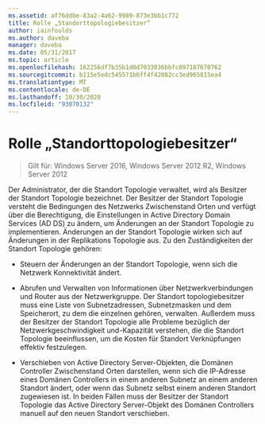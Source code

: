 ```yaml
---
ms.assetid: af76ddbe-83a2-4a62-9989-873e3bb1c772
title: Rolle „Standorttopologiebesitzer“
author: iainfoulds
ms.author: daveba
manager: daveba
ms.date: 05/31/2017
ms.topic: article
ms.openlocfilehash: 162256df7b35b1d0d7033036bbfc097187670762
ms.sourcegitcommit: b115e5edc545571b6ff4f42082cc3ed965815ea4
ms.translationtype: MT
ms.contentlocale: de-DE
ms.lasthandoff: 10/30/2020
ms.locfileid: "93070132"
---
```

# <a name="site-topology-owner-role"></a>Rolle „Standorttopologiebesitzer“

>Gilt für: Windows Server 2016, Windows Server 2012 R2, Windows Server 2012

Der Administrator, der die Standort Topologie verwaltet, wird als Besitzer der Standort Topologie bezeichnet. Der Besitzer der Standort Topologie versteht die Bedingungen des Netzwerks Zwischenstand Orten und verfügt über die Berechtigung, die Einstellungen in Active Directory Domain Services (AD DS) zu ändern, um Änderungen an der Standort Topologie zu implementieren. Änderungen an der Standort Topologie wirken sich auf Änderungen in der Replikations Topologie aus. Zu den Zuständigkeiten der Standort Topologie gehören:

-   Steuern der Änderungen an der Standort Topologie, wenn sich die Netzwerk Konnektivität ändert.

-   Abrufen und Verwalten von Informationen über Netzwerkverbindungen und Router aus der Netzwerkgruppe. Der Standort topologiebesitzer muss eine Liste von Subnetzadressen, Subnetzmasken und dem Speicherort, zu dem die einzelnen gehören, verwalten. Außerdem muss der Besitzer der Standort Topologie alle Probleme bezüglich der Netzwerkgeschwindigkeit und-Kapazität verstehen, die die Standort Topologie beeinflussen, um die Kosten für Standort Verknüpfungen effektiv festzulegen.

-   Verschieben von Active Directory Server-Objekten, die Domänen Controller Zwischenstand Orten darstellen, wenn sich die IP-Adresse eines Domänen Controllers in einem anderen Subnetz an einem anderen Standort ändert, oder wenn das Subnetz selbst einem anderen Standort zugewiesen ist. In beiden Fällen muss der Besitzer der Standort Topologie das Active Directory Server-Objekt des Domänen Controllers manuell auf den neuen Standort verschieben.



